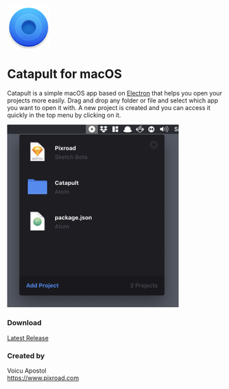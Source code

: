 <div align="left">
    <img src="icon.png" width="100px"</img> 
</div>

# Catapult for macOS

Catapult is a simple macOS app based on [Electron](https://github.com/electron/electron) that helps you open your projects more easily.
Drag and drop any folder or file and select which app you want to open it with.
A new project is created and you can access it quickly in the top menu by clicking on it.  

<div align="left">
    <img src="Screenshot.png" width="400px"</img> 
</div>

### Download
[Latest Release](https://github.com/cerpow/catapult/releases)

### Created by
Voicu Apostol  
https://www.pixroad.com
